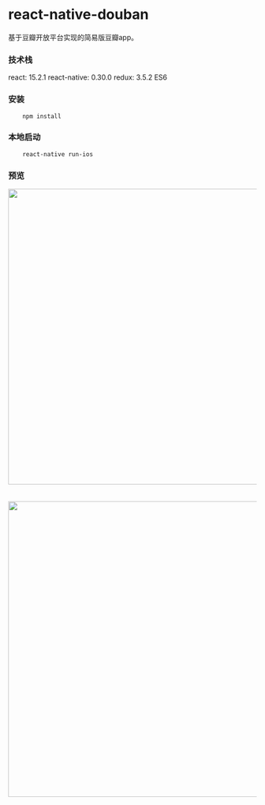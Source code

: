 # react-native-douban

基于豆瓣开放平台实现的简易版豆瓣app。

### 技术栈

react: 15.2.1
react-native: 0.30.0
redux: 3.5.2
ES6

### 安装

```
    npm install
```

### 本地启动

```
    react-native run-ios
```

### 预览

<div>
    <image src="https://raw.githubusercontent.com/shenlq/react-native-douban/master/src/images/douban1.png" height="600"/>
</div>
<br/>
<br/>
<div>
    <image src="https://raw.githubusercontent.com/shenlq/react-native-douban/master/src/images/douban2.png" height="600"/>
</div>
